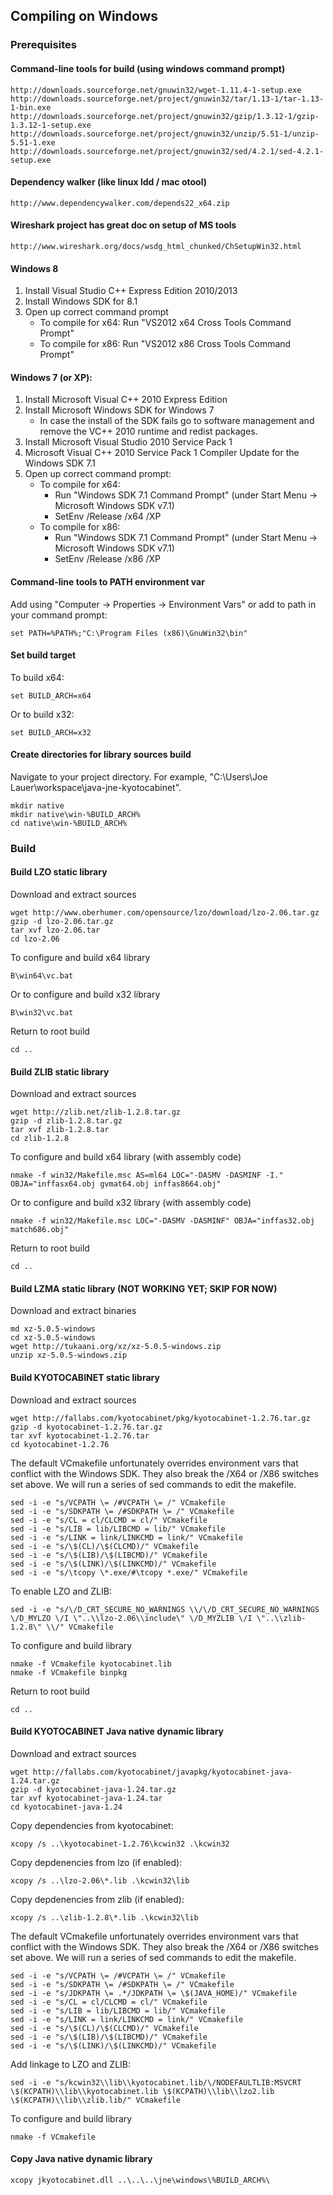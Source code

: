 
## Compiling on Windows

### Prerequisites

#### Command-line tools for build (using windows command prompt)

    http://downloads.sourceforge.net/gnuwin32/wget-1.11.4-1-setup.exe
    http://downloads.sourceforge.net/project/gnuwin32/tar/1.13-1/tar-1.13-1-bin.exe
    http://downloads.sourceforge.net/project/gnuwin32/gzip/1.3.12-1/gzip-1.3.12-1-setup.exe
    http://downloads.sourceforge.net/project/gnuwin32/unzip/5.51-1/unzip-5.51-1.exe
    http://downloads.sourceforge.net/project/gnuwin32/sed/4.2.1/sed-4.2.1-setup.exe

#### Dependency walker (like linux ldd / mac otool)

    http://www.dependencywalker.com/depends22_x64.zip

#### Wireshark project has great doc on setup of MS tools

    http://www.wireshark.org/docs/wsdg_html_chunked/ChSetupWin32.html

#### Windows 8

1. Install Visual Studio C++ Express Edition 2010/2013
2. Install Windows SDK for 8.1
3. Open up correct command prompt
    - To compile for x64:
        Run "VS2012 x64 Cross Tools Command Prompt"
    - To compile for x86:
        Run "VS2012 x86 Cross Tools Command Prompt"

#### Windows 7 (or XP):

1. Install Microsoft Visual C++ 2010 Express Edition
2. Install Microsoft Windows SDK for Windows 7
    - In case the install of the SDK fails go to software management and remove
    the VC++ 2010 runtime and redist packages.
3. Install Microsoft Visual Studio 2010 Service Pack 1
4. Microsoft Visual C++ 2010 Service Pack 1 Compiler Update for the Windows SDK 7.1
5. Open up correct command prompt:
    - To compile for x64:
        - Run "Windows SDK 7.1 Command Prompt" (under Start Menu -> Microsoft Windows SDK v7.1)
        - SetEnv /Release /x64 /XP
    - To compile for x86:
        - Run "Windows SDK 7.1 Command Prompt" (under Start Menu -> Microsoft Windows SDK v7.1)
        - SetEnv /Release /x86 /XP

#### Command-line tools to PATH environment var

Add using "Computer -> Properties -> Environment Vars" or add to path in your
command prompt:

    set PATH=%PATH%;"C:\Program Files (x86)\GnuWin32\bin"

#### Set build target

To build x64:

    set BUILD_ARCH=x64

Or to build x32:

    set BUILD_ARCH=x32

#### Create directories for library sources build

Navigate to your project directory. For example, "C:\Users\Joe Lauer\workspace\java-jne-kyotocabinet".

    mkdir native
    mkdir native\win-%BUILD_ARCH%
    cd native\win-%BUILD_ARCH%

### Build

#### Build LZO static library

Download and extract sources

    wget http://www.oberhumer.com/opensource/lzo/download/lzo-2.06.tar.gz
    gzip -d lzo-2.06.tar.gz
    tar xvf lzo-2.06.tar
    cd lzo-2.06

To configure and build x64 library
    
    B\win64\vc.bat

Or to configure and build x32 library

    B\win32\vc.bat

Return to root build

    cd ..


#### Build ZLIB static library

Download and extract sources

    wget http://zlib.net/zlib-1.2.8.tar.gz
    gzip -d zlib-1.2.8.tar.gz
    tar xvf zlib-1.2.8.tar
    cd zlib-1.2.8

To configure and build x64 library (with assembly code)

    nmake -f win32/Makefile.msc AS=ml64 LOC="-DASMV -DASMINF -I." OBJA="inffasx64.obj gvmat64.obj inffas8664.obj"

Or to configure and build x32 library (with assembly code)

    nmake -f win32/Makefile.msc LOC="-DASMV -DASMINF" OBJA="inffas32.obj match686.obj"

Return to root build

    cd ..

#### Build LZMA static library (NOT WORKING YET; SKIP FOR NOW)

Download and extract binaries

    md xz-5.0.5-windows
    cd xz-5.0.5-windows
    wget http://tukaani.org/xz/xz-5.0.5-windows.zip
    unzip xz-5.0.5-windows.zip

#### Build KYOTOCABINET static library

Download and extract sources

    wget http://fallabs.com/kyotocabinet/pkg/kyotocabinet-1.2.76.tar.gz
    gzip -d kyotocabinet-1.2.76.tar.gz
    tar xvf kyotocabinet-1.2.76.tar
    cd kyotocabinet-1.2.76

The default VCmakefile unfortunately overrides environment vars that conflict
with the Windows SDK. They also break the /X64 or /X86 switches set above. We
will run a series of sed commands to edit the makefile.

    sed -i -e "s/VCPATH \= /#VCPATH \= /" VCmakefile
    sed -i -e "s/SDKPATH \= /#SDKPATH \= /" VCmakefile
    sed -i -e "s/CL = cl/CLCMD = cl/" VCmakefile
    sed -i -e "s/LIB = lib/LIBCMD = lib/" VCmakefile
    sed -i -e "s/LINK = link/LINKCMD = link/" VCmakefile
    sed -i -e "s/\$(CL)/\$(CLCMD)/" VCmakefile
    sed -i -e "s/\$(LIB)/\$(LIBCMD)/" VCmakefile
    sed -i -e "s/\$(LINK)/\$(LINKCMD)/" VCmakefile
    sed -i -e "s/\tcopy \*.exe/#\tcopy *.exe/" VCmakefile

To enable LZO and ZLIB:

    sed -i -e "s/\/D_CRT_SECURE_NO_WARNINGS \\/\/D_CRT_SECURE_NO_WARNINGS \/D_MYLZO \/I \"..\\lzo-2.06\\include\" \/D_MYZLIB \/I \"..\\zlib-1.2.8\" \\/" VCmakefile

To configure and build library

    nmake -f VCmakefile kyotocabinet.lib
    nmake -f VCmakefile binpkg

Return to root build

    cd ..

#### Build KYOTOCABINET Java native dynamic library

Download and extract sources

    wget http://fallabs.com/kyotocabinet/javapkg/kyotocabinet-java-1.24.tar.gz
    gzip -d kyotocabinet-java-1.24.tar.gz
    tar xvf kyotocabinet-java-1.24.tar
    cd kyotocabinet-java-1.24

Copy dependencies from kyotocabinet:

    xcopy /s ..\kyotocabinet-1.2.76\kcwin32 .\kcwin32

Copy depdenencies from lzo (if enabled):

    xcopy /s ..\lzo-2.06\*.lib .\kcwin32\lib

Copy depdenencies from zlib (if enabled):

    xcopy /s ..\zlib-1.2.8\*.lib .\kcwin32\lib

The default VCmakefile unfortunately overrides environment vars that conflict
with the Windows SDK. They also break the /X64 or /X86 switches set above. We
will run a series of sed commands to edit the makefile.

    sed -i -e "s/VCPATH \= /#VCPATH \= /" VCmakefile
    sed -i -e "s/SDKPATH \= /#SDKPATH \= /" VCmakefile
    sed -i -e "s/JDKPATH \= .*/JDKPATH \= \$(JAVA_HOME)/" VCmakefile
    sed -i -e "s/CL = cl/CLCMD = cl/" VCmakefile
    sed -i -e "s/LIB = lib/LIBCMD = lib/" VCmakefile
    sed -i -e "s/LINK = link/LINKCMD = link/" VCmakefile
    sed -i -e "s/\$(CL)/\$(CLCMD)/" VCmakefile
    sed -i -e "s/\$(LIB)/\$(LIBCMD)/" VCmakefile
    sed -i -e "s/\$(LINK)/\$(LINKCMD)/" VCmakefile

Add linkage to LZO and ZLIB:

    sed -i -e "s/kcwin32\\lib\\kyotocabinet.lib/\/NODEFAULTLIB:MSVCRT \$(KCPATH)\\lib\\kyotocabinet.lib \$(KCPATH)\\lib\\lzo2.lib \$(KCPATH)\\lib\\zlib.lib/" VCmakefile

To configure and build library

    nmake -f VCmakefile

#### Copy Java native dynamic library

    xcopy jkyotocabinet.dll ..\..\..\jne\windows\%BUILD_ARCH%\
